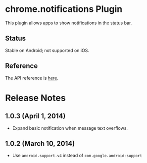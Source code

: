 # chrome.notifications Plugin

This plugin allows apps to show notifications in the status bar.

## Status

Stable on Android; not supported on iOS.

## Reference

The API reference is [here](http://developer.chrome.com/apps/notifications.html).

# Release Notes
## 1.0.3 (April 1, 2014)
- Expand basic notification when message text overflows.

## 1.0.2 (March 10, 2014)
- Use `android.support.v4` instead of `com.google.android-support`

